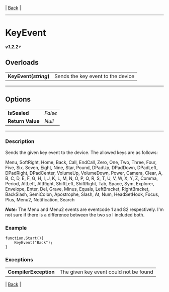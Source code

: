 | [Back]() |

---

# KeyEvent
***v1.2.2+***
## Overloads
|   |    | 
| :--- | :--- | 
| **KeyEvent(*string*)** | Sends the key event to the device | 

---

## Options
|   |   | 
| :--- | :--- | 
| **IsSealed** | *False* | 
| **Return Value** | *Null* |

---

### Description
Sends the given key event to the device. The allowed keys are as follows:

Menu, SoftRight, Home, Back, Call, EndCall, Zero, One, Two, Three, Four, Five, Six. Seven, Eight, Nine, Star, Pound, DPadUp, DPadDown, DPadLeft, DPadRight, DPadCenter, VolumeUp, VolumeDown, Power, Camera, Clear, A, B, C, D, E, F, G, H, I, J, K, L, M, N, O, P, Q, R, S, T, U, V, W, X, Y, Z, Comma, Period, AltLeft, AltRight, ShiftLeft, ShiftRight, Tab, Space, Sym, Explorer, Envelope, Enter, Del, Grave, Minus, Equals, LeftBracket, RightBracket, BackSlash, SemiColon, Apostrophe, Slash, At, Num, HeadSetHook, Focus, Plus, Menu2, Notification, Search

***Note:*** The Menu and Menu2 events are eventcode 1 and 82 respectively. I'm not sure if there is a difference between the two so I included both.

### Example
```
function.Start(){
	KeyEvent("Back");
}
```
### Exceptions
|   |   | 
| :--- | :--- | 
| **CompilerException** | The given key event could not be found | 



| [Back]() |